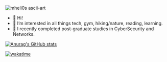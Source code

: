 ![mheli0s ascii-art](mheli0s_ascii-text-art.png?raw=true "mheli0s ascii-art")

- 👋 Hi!
- 👀 I’m interested in all things tech, gym, hiking/nature, reading, learning.
- 🌱 I recently completed post-graduate studies in CyberSecurity and Networks.                                                                                         

<!---
mheli0s/mhelios is a ✨ special ✨ repository because its `README.md` (this file) appears on your GitHub profile.
You can click the Preview link to take a look at your changes.
--->

[![Anurag's GitHub stats](https://github-readme-stats.vercel.app/api?username=mheli0s)](https://github.com/anuraghazra/github-readme-stats)

[![wakatime](https://wakatime.com/badge/user/7b15c6b3-0c85-4af0-beaa-ff29102d531e.svg)](https://wakatime.com/@7b15c6b3-0c85-4af0-beaa-ff29102d531e)

<!---
![Metrics](https://metrics.lecoq.io/mheli0s?template=classic&languages=1&base=header%2C%20activity%2C%20community%2C%20repositories%2C%20metadata&base.indepth=false&base.hireable=false&base.skip=false&languages=false&languages.limit=8&languages.threshold=0%25&languages.other=false&languages.colors=github&languages.sections=most-used&languages.indepth=false&languages.analysis.timeout=15&languages.analysis.timeout.repositories=7.5&languages.categories=markup%2C%20programming&languages.recent.categories=markup%2C%20programming&languages.recent.load=300&languages.recent.days=14&config.timezone=Australia%2FBrisbane)
--->

